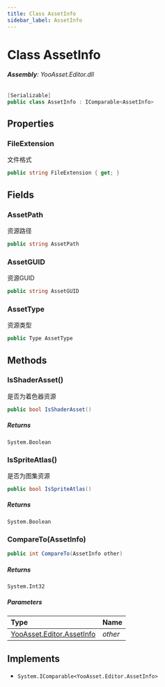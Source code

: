 ```yaml
---
title: Class AssetInfo
sidebar_label: AssetInfo
---
```

# Class AssetInfo


###### **Assembly**: YooAsset.Editor.dll

```csharp title="Declaration"
[Serializable]
public class AssetInfo : IComparable<AssetInfo>
```
## Properties
### FileExtension
文件格式

```csharp title="Declaration"
public string FileExtension { get; }
```
## Fields
### AssetPath
资源路径

```csharp title="Declaration"
public string AssetPath
```
### AssetGUID
资源GUID

```csharp title="Declaration"
public string AssetGUID
```
### AssetType
资源类型

```csharp title="Declaration"
public Type AssetType
```
## Methods
### IsShaderAsset()
是否为着色器资源

```csharp title="Declaration"
public bool IsShaderAsset()
```

##### Returns

`System.Boolean`
### IsSpriteAtlas()
是否为图集资源

```csharp title="Declaration"
public bool IsSpriteAtlas()
```

##### Returns

`System.Boolean`
### CompareTo(AssetInfo)


```csharp title="Declaration"
public int CompareTo(AssetInfo other)
```

##### Returns

`System.Int32`

##### Parameters

| Type | Name |
|:--- |:--- |
| [YooAsset.Editor.AssetInfo](../YooAsset.Editor/AssetInfo.md) | *other* |


## Implements

* `System.IComparable<YooAsset.Editor.AssetInfo>`
